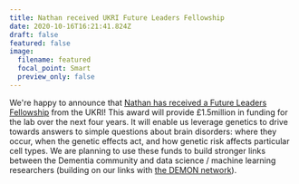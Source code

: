 ```yaml
---
title: Nathan received UKRI Future Leaders Fellowship
date: 2020-10-16T16:21:41.824Z
draft: false
featured: false
image:
  filename: featured
  focal_point: Smart
  preview_only: false
---
```

We're happy to announce that [Nathan has received a Future Leaders Fellowship](https://www.imperial.ac.uk/news/204354/future-research-innovation-leaders-awarded-research/) from the UKRI! This award will provide £1.5million in funding for the lab over the next four years. It will enable us leverage genetics to drive towards answers to simple questions about brain disorders: where they occur, when the genetic effects act, and how genetic risk affects particular cell types. We are planning to use these funds to build stronger links between the Dementia community and data science / machine learning researchers (building on our links with [the DEMON network](http://demondementia.com/)).